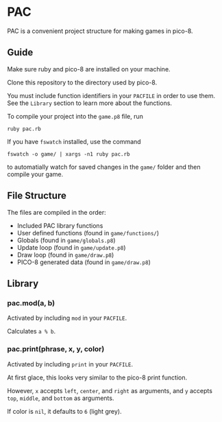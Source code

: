 # PAC 

PAC is a convenient project structure for making games in pico-8.

## Guide

Make sure ruby and pico-8 are installed on your machine.

Clone this repository to the directory used by pico-8.

You must include function identifiers in your `PACFILE` in order to use them. See the `Library` section to learn more about the functions.

To compile your project into the `game.p8` file, run

    ruby pac.rb

If you have `fswatch` installed, use the command

    fswatch -o game/ | xargs -n1 ruby pac.rb

to automatially watch for saved changes in the `game/` folder and then compile your game.

## File Structure

The files are compiled in the order:

  - Included PAC library functions
  - User defined functions (found in `game/functions/`)
  - Globals (found in `game/globals.p8`)
  - Update loop (found in `game/update.p8`)
  - Draw loop (found in `game/draw.p8`)
  - PICO-8 generated data (found in `game/draw.p8`)

## Library

### pac.mod(a, b)

Activated by including `mod` in your `PACFILE`.

Calculates `a % b`.

### pac.print(phrase, x, y, color)

Activated by including `print` in your `PACFILE`.

At first glace, this looks very similar to the pico-8 print function.

However, `x` accepts `left`, `center`, and `right` as arguments, and `y` accepts `top`, `middle`, and `bottom` as arguments.

If color is `nil`, it defaults to `6` (light grey).
